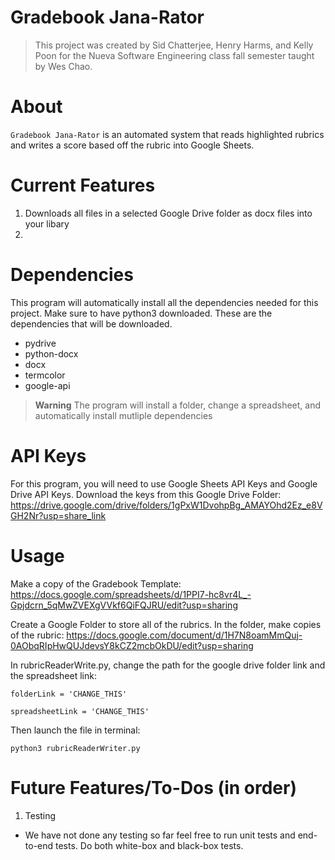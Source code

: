 # Gradebook Jana-Rator

> This project was created by Sid Chatterjee, Henry Harms, and Kelly Poon for the Nueva Software Engineering class fall semester taught by Wes Chao.

# About

`Gradebook Jana-Rator` is an automated system that reads highlighted rubrics and writes a score based off the rubric into Google Sheets.

# Current Features

1. Downloads all files in a selected Google Drive folder as docx files into your libary
2.

# Dependencies

This program will automatically install all the dependencies needed for this project. Make sure to have python3 downloaded.
These are the dependencies that will be downloaded.

- pydrive
- python-docx
- docx
- termcolor
- google-api

> **Warning**
> The program will install a folder, change a spreadsheet, and automatically install mutliple dependencies

# API Keys

For this program, you will need to use Google Sheets API Keys and Google Drive API Keys. Download the keys from this Google Drive Folder: https://drive.google.com/drive/folders/1gPxW1DvohpBg_AMAYOhd2Ez_e8VGH2Nr?usp=share_link

# Usage

Make a copy of the Gradebook Template:
https://docs.google.com/spreadsheets/d/1PPI7-hc8vr4L_-Gpjdcrn_5qMwZVEXgVVkf6QiFQJRU/edit?usp=sharing

Create a Google Folder to store all of the rubrics. In the folder, make copies of the rubric:
https://docs.google.com/document/d/1H7N8oamMmQuj-0AObqRIpHwQUJdevsY8kCZ2mcbOkDU/edit?usp=sharing

In rubricReaderWrite.py, change the path for the google drive folder link and the spreadsheet link:

```
folderLink = 'CHANGE_THIS'
```

```
spreadsheetLink = 'CHANGE_THIS'
```

Then launch the file in terminal:

```
python3 rubricReaderWriter.py
```

# Future Features/To-Dos (in order)

1. Testing

- We have not done any testing so far feel free to run unit tests and end-to-end tests. Do both white-box and black-box tests.

